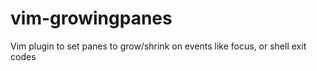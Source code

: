 # vim-growingpanes
Vim plugin to set panes to grow/shrink on events like focus, or shell exit codes
